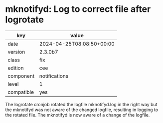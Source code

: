 [//]: # (werk v2)
# mknotifyd: Log to correct file after logrotate

key        | value
---------- | ---
date       | 2024-04-25T08:08:50+00:00
version    | 2.3.0b7
class      | fix
edition    | cee
component  | notifications
level      | 1
compatible | yes

The logrotate cronjob rotated the logfile mknotifyd.log in the right way but
the mknotifyd was not aware of the changed logfile, resulting in logging to the
rotated file. The mknotifyd is now aware of a change of the logfile.
